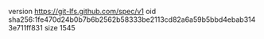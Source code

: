 version https://git-lfs.github.com/spec/v1
oid sha256:1fe470d24b0b7b6b2562b58333be2113cd82a6a59b5bbd4ebab3143e711ff831
size 1545
